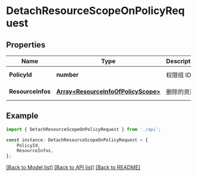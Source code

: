 # DetachResourceScopeOnPolicyRequest


## Properties

Name | Type | Description | Notes
------------ | ------------- | ------------- | -------------
**PolicyId** | **number** | 权限组 ID | [default to undefined]
**ResourceInfos** | [**Array&lt;ResourceInfoOfPolicyScope&gt;**](ResourceInfoOfPolicyScope.md) | 删除的资源 | [default to undefined]

## Example

```typescript
import { DetachResourceScopeOnPolicyRequest } from './api';

const instance: DetachResourceScopeOnPolicyRequest = {
    PolicyId,
    ResourceInfos,
};
```

[[Back to Model list]](../README.md#documentation-for-models) [[Back to API list]](../README.md#documentation-for-api-endpoints) [[Back to README]](../README.md)
